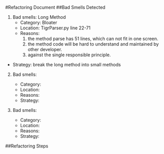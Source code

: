 #Refactoring Document
##Bad Smells Detected
1. Bad smells: Long Method
     - Category:  Bloater 
     - Location: TigrParser.py line 22-71
     - Reasons:  
         1. the method parse has 51 lines, which can not fit in one screen.
         2. the method code will be hard to understand and maintained by other developer.
         3. against the single responsible principle. 
 - Strategy: break the long method into small methods

2. Bad smells: 
     - Category:   
     - Location: 
     - Reasons:
     - Strategy:
     
3. Bad smells: 
     - Category:   
     - Location: 
     - Reasons:
     - Strategy:

##Refactoring Steps
 